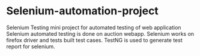 # Selenium-automation-project
Selenium Testing mini project for automated testing of web application Selenium automated testing is done on auction webapp. Selenium works on firefox driver and tests built test cases. TestNG is used to generate test report for selenium.
